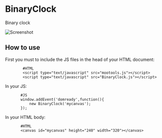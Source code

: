 BinaryClock
======================

Binary clock

![Screenshot](http://farm5.static.flickr.com/4031/5078844863_bffbee21b2_b.jpg)

How to use
----------

First you must to include the JS files in the head of your HTML document:

            #HTML
            <script type="text/javascript" src="mootools.js"></script>
            <script type="text/javascript" src="BinaryClock.js"></script>

In your JS:
          
           #JS
           window.addEvent('domready',function(){
               new BinaryClock('mycanvas'); 
           });  

In your HTML body:

           #HTML
           <canvas id="mycanvas" height="240" width="320"></canvas>
